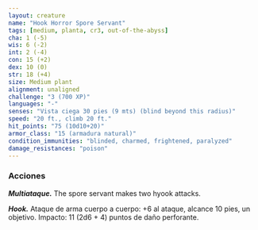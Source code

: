 ```yaml
---
layout: creature
name: "Hook Horror Spore Servant"
tags: [medium, planta, cr3, out-of-the-abyss]
cha: 1 (-5)
wis: 6 (-2)
int: 2 (-4)
con: 15 (+2)
dex: 10 (0)
str: 18 (+4)
size: Medium plant
alignment: unaligned
challenge: "3 (700 XP)"
languages: "-"
senses: "Vista ciega 30 pies (9 mts) (blind beyond this radius)"
speed: "20 ft., climb 20 ft."
hit_points: "75 (10d10+20)"
armor_class: "15 (armadura natural)"
condition_immunities: "blinded, charmed, frightened, paralyzed"
damage_resistances: "poison"
---
```


### Acciones

***Multiataque.*** The spore servant makes two hyook attacks.

***Hook.*** Ataque de arma cuerpo a cuerpo: +6 al ataque, alcance 10 pies, un objetivo. Impacto: 11 (2d6 + 4) puntos de daño perforante.